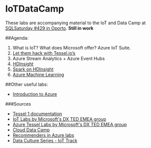 # IoTDataCamp

These labs are accompanying material to the IoT and Data Camp at [SQLSaturday #429 in Oporto](http://www.sqlsaturday.com/429).
**Still in work**

##Agenda:
1. What is IoT? What does Microsoft offer? Azure IoT Suite.
2. [Let them hack with Tessel.io’s](IoT)
3. Azure Stream Analytics + Azure Event Hubs
4. [HDInsight](HDInsight)
5. [Spark on HDInsight](Spark)
6. [Azure Machine Learning](AzureML)

##Other useful labs:
- [Introduction to Azure](IoT/IntroToAzure.md)

###Sources
- [Tessel 1 documentation](http://start.tessel.io/install)
- [IoT Labs by Microsoft's DX TED EMEA group](https://github.com/dx-ted-emea/iot-labs)
- [Azure Tessel Labs by Microsoft's DX TED EMEA group](https://github.com/dx-ted-emea/azure-tessel)
- [Cloud Data Camp](https://github.com/Azure-Readiness/CloudDataCamp)
- [Recommenders in Azure labs](https://github.com/oliviak/Recommender-in-Azure/)
- [Data Culture Series - IoT Track](https:IoT/IntroToAzure.md//github.com/amykatenicho/DataCultureSeries/tree/master/IoT%20Track)